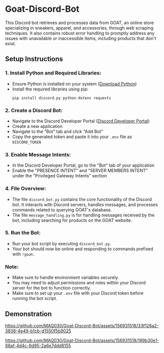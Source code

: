 # Goat-Discord-Bot

This Discord bot retrieves and processes data from GOAT, an online store specializing in sneakers, apparel, and accessories, through web scraping techniques. It also contains robust error handling to promptly address any issues with unavailable or inaccessible items, including products that don't exist.

## Setup Instructions

### 1. Install Python and Required Libraries:
   - Ensure Python is installed on your system ([Download Python](https://www.python.org/))
   - Install the required libraries using pip:
     ```
     pip install discord.py python-dotenv requests
     ```

### 2. Create a Discord Bot:
   - Navigate to the Discord Developer Portal ([Discord Developer Portal](https://discord.com/developers/applications))
   - Create a new application
   - Navigate to the "Bot" tab and click "Add Bot"
   - Copy the generated token and paste it into your `.env` file as `DISCORD_TOKEN`

### 3. Enable Message Intents:
   - In the Discord Developer Portal, go to the "Bot" tab of your application
   - Enable the "PRESENCE INTENT" and "SERVER MEMBERS INTENT" under the "Privileged Gateway Intents" section

### 4. File Overview:
   - The file `discord_bot.py` contains the core functionality of the Discord bot. It interacts with Discord servers, handles messages, and processes commands related to querying GOAT's database.
   - The file `message_handling.py` is for handling messages received by the bot, including searching for products on the GOAT website.
   
### 5. Run the Bot:
   - Run your bot script by executing `discord_bot.py`.
   - Your bot should now be online and responding to commands prefixed with `!goat`.

### Note:
- Make sure to handle environment variables securely.
- You may need to adjust permissions and roles within your Discord server for the bot to function correctly.
- Make sure to set up your `.env` file with your Discord token before running the bot script.
  
## Demonstration 

https://github.com/MAQ030/Goat-Discord-Bot/assets/156931518/33f126a2-3838-4e49-b1cb-d1550f5b9025

https://github.com/MAQ030/Goat-Discord-Bot/assets/156931518/189b30e1-98af-4d4c-9d95-2a6e7ddd8155



